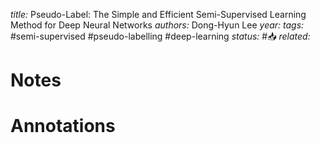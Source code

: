 *title:* Pseudo-Label: The Simple and Efficient Semi-Supervised Learning Method for Deep Neural Networks
*authors:* Dong-Hyun Lee
*year:* 
*tags:* #semi-supervised #pseudo-labelling #deep-learning 
*status:* #📥
*related:*

# Notes 

# Annotations